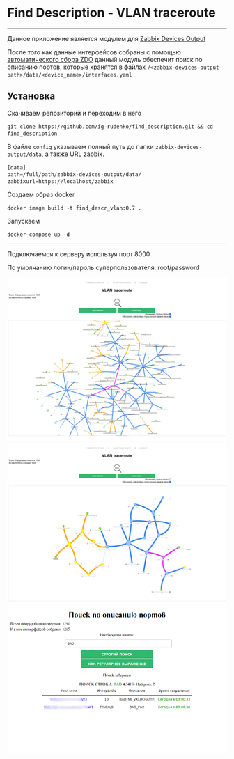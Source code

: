 # Find Description - VLAN traceroute

---

Данное приложение является модулем для 
[Zabbix Devices Output](https://github.com/ig-rudenko/Zabbix-Devices-Output)

После того как данные интерфейсов собраны с помощью [автоматического сбора ZDO](https://github.com/ig-rudenko/Zabbix-Devices-Output#%D0%B0%D0%B2%D1%82%D0%BE%D0%BC%D0%B0%D1%82%D0%B8%D1%87%D0%B5%D1%81%D0%BA%D0%B8%D0%B9-%D1%81%D0%B1%D0%BE%D1%80-%D0%B4%D0%B0%D0%BD%D0%BD%D1%8B%D1%85)
данный модуль обеспечит поиск по описанию портов, которые хранятся в файлах 
`/<zabbix-devices-output-path>/data/<device_name>/interfaces.yaml`

## Установка

Скачиваем репозиторий и переходим в него

    git clone https://github.com/ig-rudenko/find_description.git && cd find_description

В файле `config` указываем полный путь до папки `zabbix-devices-output/data`, 
а также URL zabbix.

    [data]
    path=/full/path/zabbix-devices-output/data/
    zabbixurl=https://localhost/zabbix

Создаем образ docker

    docker image build -t find_descr_vlan:0.7 .

Запускаем

    docker-compose up -d

---

Подключаемся к серверу используя порт 8000

По умолчанию логин/пароль суперпользователя: root/password

![img.png](static/img/img.png)
![img.png](static/img/img4.png)
![img.png](static/img/img1.png)